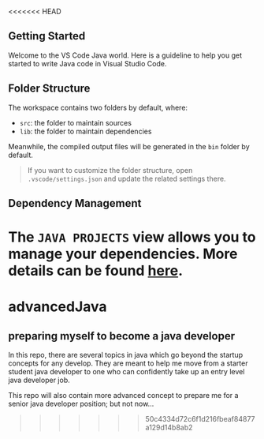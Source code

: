 <<<<<<< HEAD
## Getting Started

Welcome to the VS Code Java world. Here is a guideline to help you get started to write Java code in Visual Studio Code.

## Folder Structure

The workspace contains two folders by default, where:

- `src`: the folder to maintain sources
- `lib`: the folder to maintain dependencies

Meanwhile, the compiled output files will be generated in the `bin` folder by default.

> If you want to customize the folder structure, open `.vscode/settings.json` and update the related settings there.

## Dependency Management

The `JAVA PROJECTS` view allows you to manage your dependencies. More details can be found [here](https://github.com/microsoft/vscode-java-dependency#manage-dependencies).
=======
# advancedJava

## preparing myself to become a java developer

In this  repo, there are several topics in java which go beyond the startup concepts for any develop. They are meant to help me move from a starter student java developer to one who can confidently take up an entry level java developer job. 

This repo will also contain more advanced concept to prepare me for a senior java developer position; but not now... 
>>>>>>> 50c4334d72c6f1d216fbeaf84877a129d14b8ab2
